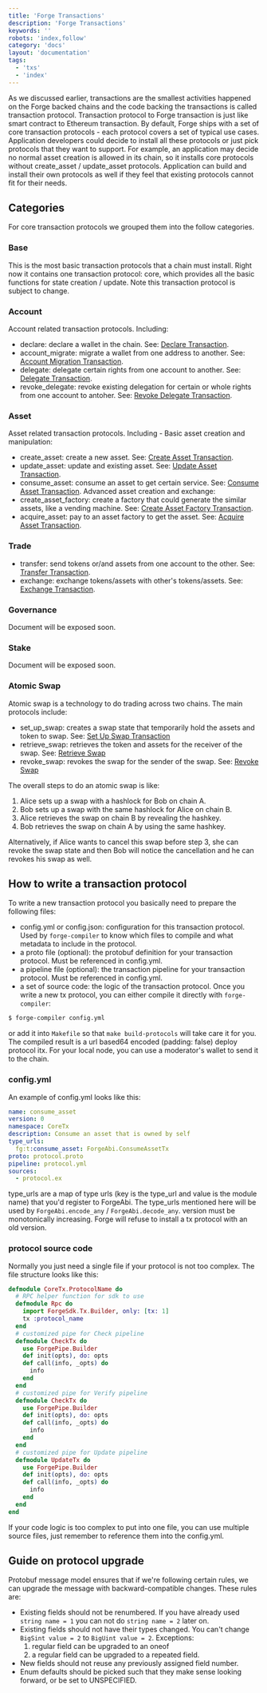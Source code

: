 ```yaml
---
title: 'Forge Transactions'
description: 'Forge Transactions'
keywords: ''
robots: 'index,follow'
category: 'docs'
layout: 'documentation'
tags:
  - 'txs'
  - 'index'
---
```


As we discussed earlier, transactions are the smallest activities happened on the Forge backed chains and the code backing the transactions is called transaction protocol. Transaction protocol to Forge transaction is just like smart contract to Ethereum transaction.
By default, Forge ships with a set of core transaction protocols - each protocol covers a set of typical use cases. Application developers could decide to install all these protocols or just pick protocols that they want to support. For example, an application may decide no normal asset creation is allowed in its chain, so it installs core protocols without create_asset / update_asset protocols. Application can build and install their own protocols as well if they feel that existing protocols cannot fit for their needs.

## Categories

For core transaction protocols we grouped them into the follow categories.

### Base

This is the most basic transaction protocols that a chain must install. Right now it contains one transaction protocol: core, which provides all the basic functions for state creation / update. Note this transaction protocol is subject to change.

### Account

Account related transaction protocols. Including:

- declare: declare a wallet in the chain. See: [Declare Transaction](account/declare).
- account_migrate: migrate a wallet from one address to another. See: [Account Migration Transaction](account/account_migrate).
- delegate: delegate certain rights from one account to another. See: [Delegate Transaction](account/delegate).
- revoke_delegate: revoke existing delegation for certain or whole rights from one account to antoher. See: [Revoke Delegate Transaction](account/revoke_delegate).

### Asset

Asset related transaction protocols. Including -
Basic asset creation and manipulation:

- create_asset: create a new asset. See: [Create Asset Transaction](asset/create_asset).
- update_asset: update and existing asset. See: [Update Asset Transaction](asset/update_asset).
- consume_asset: consume an asset to get certain service. See: [Consume Asset Transaction](asset/consume_asset).
  Advanced asset creation and exchange:
- create_asset_factory: create a factory that could generate the similar assets, like a vending machine. See: [Create Asset Factory Transaction](asset/create_asset_factory).
- acquire_asset: pay to an asset factory to get the asset. See: [Acquire Asset Transaction](asset/acquire_asset).

### Trade

- transfer: send tokens or/and assets from one account to the other. See: [Transfer Transaction](trade/transfer).
- exchange: exchange tokens/assets with other's tokens/assets. See: [Exchange Transaction](trade/exchange).

### Governance

Document will be exposed soon.

### Stake

Document will be exposed soon.

### Atomic Swap

Atomic swap is a technology to do trading across two chains. The main protocols include:

- set_up_swap: creates a swap state that temporarily hold the assets and token to swap. See: [Set Up Swap Transaction](atomic-swap/set_up)
- retrieve_swap: retrieves the token and assets for the receiver of the swap. See: [Retrieve Swap](atomic-swap/retrieve)
- revoke_swap: revokes the swap for the sender of the swap. See: [Revoke Swap](atomic-swap/revoke)

The overall steps to do an atomic swap is like:

1. Alice sets up a swap with a hashlock for Bob on chain A.
2. Bob sets up a swap with the same hashlock for Alice on chain B.
3. Alice retrieves the swap on chain B by revealing the hashkey.
4. Bob retrieves the swap on chain A by using the same hashkey.

Alternatively, if Alice wants to cancel this swap before step 3, she can revoke the swap state and then Bob will notice the cancellation and he can revokes his swap as well.

## How to write a transaction protocol

To write a new transaction protocol you basically need to prepare the following files:

- config.yml or config.json: configuration for this transaction protocol. Used by `forge-compiler` to know which files to compile and what metadata to include in the protocol.
- a proto file (optional): the protobuf definition for your transaction protocol. Must be referenced in config.yml.
- a pipeline file (optional): the transaction pipeline for your transaction protocol. Must be referenced in config.yml.
- a set of source code: the logic of the transaction protocol.
  Once you write a new tx protocol, you can either compile it directly with `forge-compiler`:

```bash
$ forge-compiler config.yml
```

or add it into `Makefile` so that `make build-protocols` will take care it for you.
The compiled result is a url based64 encoded (padding: false) deploy protocol itx. For your local node, you can use a moderator's wallet to send it to the chain.

### config.yml

An example of config.yml looks like this:

```yml
name: consume_asset
version: 0
namespace: CoreTx
description: Consume an asset that is owned by self
type_urls:
  fg:t:consume_asset: ForgeAbi.ConsumeAssetTx
proto: protocol.proto
pipeline: protocol.yml
sources:
  - protocol.ex
```

type_urls are a map of type urls (key is the type_url and value is the module name) that you'd register to ForgeAbi. The type_urls mentioned here will be used by `ForgeAbi.encode_any` / `ForgeAbi.decode_any`.
version must be monotonically increasing. Forge will refuse to install a tx protocol with an old version.

### protocol source code

Normally you just need a single file if your protocol is not too complex. The file structure looks like this:

```elixir
defmodule CoreTx.ProtocolName do
  # RPC helper function for sdk to use
  defmodule Rpc do
    import ForgeSdk.Tx.Builder, only: [tx: 1]
    tx :protocol_name
  end
  # customized pipe for Check pipeline
  defmodule CheckTx do
    use ForgePipe.Builder
    def init(opts), do: opts
    def call(info, _opts) do
      info
    end
  end
  # customized pipe for Verify pipeline
  defmodule CheckTx do
    use ForgePipe.Builder
    def init(opts), do: opts
    def call(info, _opts) do
      info
    end
  end
  # customized pipe for Update pipeline
  defmodule UpdateTx do
    use ForgePipe.Builder
    def init(opts), do: opts
    def call(info, _opts) do
      info
    end
  end
end
```

If your code logic is too complex to put into one file, you can use multiple source files, just remember to reference them into the config.yml.

## Guide on protocol upgrade

Protobuf message model ensures that if we're following certain rules, we can upgrade the message with backward-compatible changes. These rules are:

- Existing fields should not be renumbered. If you have already used `string name = 1` you can not do `string name = 2` later on.
- Existing fields should not have their types changed. You can't change `BigSint value = 2` to `BigUint value = 2`. Exceptions:
  1. regular field can be upgraded to an oneof
  2. a regular field can be upgraded to a repeated field.
- New fields should not reuse any previously assigned field number.
- Enum defaults should be picked such that they make sense looking forward, or be set to UNSPECIFIED.

